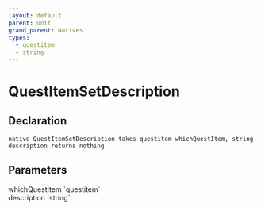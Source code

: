 ```yaml
---
layout: default
parent: Unit
grand_parent: Natives
types:
  - questitem
  - string
---
```


# QuestItemSetDescription

## Declaration

```
native QuestItemSetDescription takes questitem whichQuestItem, string description returns nothing
```

## Parameters
<dl>
  <dt>whichQuestItem `questitem`</dt>
  <dd></dd>

  <dt>description `string`</dt>
  <dd></dd>
</dl>